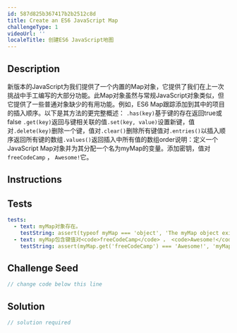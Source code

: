 ```yaml
---
id: 587d825b367417b2b2512c8d
title: Create an ES6 JavaScript Map
challengeType: 1
videoUrl: ''
localeTitle: 创建ES6 JavaScript地图
---
```


## Description
<section id="description">新版本的JavaScript为我们提供了一个内置的Map对象，它提供了我们在上一次挑战中手工编写的大部分功能。此Map对象虽然与常规JavaScript对象类似，但它提供了一些普通对象缺少的有用功能。例如，ES6 Map跟踪添加到其中的项目的插入顺序。以下是其方法的更完整概述： <code>.has(key)</code>基于键的存在返回true或false <code>.get(key)</code>返回与键相关联的值<code>.set(key, value)</code>设置新键，值对<code>.delete(key)</code>删除一个键，值对<code>.clear()</code>删除所有键值对<code>.entries()</code>以插入顺序返回所有键的数组<code>.values()</code>返回插入中所有值的数组order说明：定义一个JavaScript Map对象并为其分配一个名为myMap的变量。添加密钥，值对<code>freeCodeCamp</code> ， <code>Awesome!</code>它。 </section>

## Instructions
<section id="instructions">
</section>

## Tests
<section id='tests'>

```yml
tests:
  - text: myMap对象存在。
    testString: assert(typeof myMap === 'object', 'The myMap object exists.');
  - text: myMap包含键值对<code>freeCodeCamp</code> ， <code>Awesome!</code> 。
    testString: assert(myMap.get('freeCodeCamp') === 'Awesome!', 'myMap contains the key value pair <code>freeCodeCamp</code>, <code>Awesome!</code>.');

```

</section>

## Challenge Seed
<section id='challengeSeed'>

<div id='js-seed'>

```js
// change code below this line

```

</div>



</section>

## Solution
<section id='solution'>

```js
// solution required
```
</section>
